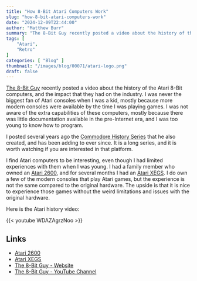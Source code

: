 ```yaml
---
title: "How 8-Bit Atari Computers Work"
slug: "how-8-bit-atari-computers-work"
date: "2024-12-09T22:44:00"
author: "Matthew Burr"
summary: "The 8-Bit Guy recently posted a video about the history of the Atari 8-Bit computers, and the impact that they had on the industry. I was never the biggest fan of Atari consoles when I was a kid, mostly because more modern consoles were available by the time I was playing games. I was not aware of the extra capabilities of these computers, mostly because there was little documentation available in the pre-Internet era, and I was too young to know how to program."
tags: [
    "Atari",
    "Retro"
]
categories: [ "Blog" ]
thumbnail: "/images/blog/00071/atari-logo.png"
draft: false
---
```


[The 8-Bit Guy](https://www.youtube.com/c/The8BitGuy) recently posted a video about the history of the Atari 8-Bit computers, and the impact that they had on the industry. I was never the biggest fan of Atari consoles when I was a kid, mostly because more modern consoles were available by the time I was playing games. I was not aware of the extra capabilities of these computers, mostly because there was little documentation available in the pre-Internet era, and I was too young to know how to program.

I posted several years ago the [Commodore History Series](http://localhost:1313/blog/2018/09/28/commodore-history-series/) that he also created, and has been adding to ever since. It is a long series, and it is worth watching if you are interested in that platform.

I find Atari computers to be interesting, even though I had limited experiences with them when I was young. I had a family member who owned an [Atari 2600](https://en.wikipedia.org/wiki/Atari_2600), and for several months I had an [Atari XEGS](https://en.wikipedia.org/wiki/Atari_XEGS). I do own a few of the modern consoles that play Atari games, but the experience is not the same compared to the original hardware. The upside is that it is nice to experience those games without the weird limitations and issues with the original hardware.

Here is the Atari history video:

{{< youtube WDAZAgrzNoo >}}

## Links ##

* [Atari 2600](https://en.wikipedia.org/wiki/Atari_2600)
* [Atari XEGS](https://en.wikipedia.org/wiki/Atari_XEGS)
* [The 8-Bit Guy - Website](https://www.the8bitguy.com/)
* [The 8-Bit Guy - YouTube Channel](https://www.youtube.com/c/The8BitGuy)
